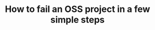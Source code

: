 ---
title: How to fail an OSS project in a few simple steps
layout: talk
description: |
    So, you've written some code and you really don't want to bother with the fame, skinny jeans don't fit you or you
    just don't want to deal with those pesky users.
    In this session, and based on more than 6 years experience in open-source, I'll
    give you a few simple steps to follow to make sure no one uses your software, no one helps you build it and it never
    ever becomes a success.
deliveries:
  - conf: Work in progress
    date: Jun-2013
---